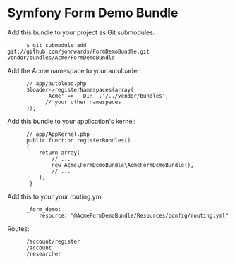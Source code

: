 Symfony Form Demo Bundle
========================

Add this bundle to your project as Git submodules:

          $ git submodule add git://github.com/johnwards/FormDemoBundle.git vendor/bundles/Acme/FormDemoBundle

Add the Acme namespace to your autoloader:

          // app/autoload.php
          $loader->registerNamespaces(array(
                'Acme' => __DIR__.'/../vendor/bundles',
                // your other namespaces
          ));

Add this bundle to your application's kernel:

          // app/AppKernel.php
          public function registerBundles()
          {
              return array(
                  // ...
                  new Acme\FormDemoBundle\AcmeFormDemoBundle(),
                  // ...
              );
           }

Add this to your your routing.yml

          _form_demo:
              resource: "@AcmeFormDemoBundle/Resources/config/routing.yml"

Routes:

          /account/register
          /account
          /researcher




